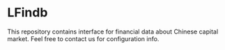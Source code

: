 # LFindb
This repository contains interface for financial data about Chinese capital market. Feel free to contact us for configuration info.
